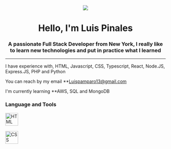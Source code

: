 <div id = "header"  align = "center">
<img src = "https://media.giphy.com/media/Ws6T5PN7wHv3cY8xy8/giphy.gif" width "200" /> 
<h1 align="center"> Hello, I'm Luis Pinales</h1>
<h3 align="center"> A passionate Full Stack Developer from New York, I really like to learn new technologies 
    and put in practice what I learned 
    
</h3>
</div>

---

I have experience with, HTML, Javascript, CSS, Typescript, React, Node.JS, Express.JS, PHP and Python 

You can reach by my email **Luispamparo13@gmail.com

I'm currently learning **AWS, SQL and MongoDB 


<div align= "left">
<h3> Language and Tools</h3>

<div>
<img src = "https://logospng.org/download/html-5/logo-html-5-768.png" title="HTML5" alt="HTML"
width="40" height= "40"/>&nbsp;

<img src = "https://upload.wikimedia.org/wikipedia/commons/thumb/6/6a/JavaScript-logo.png/600px-JavaScript-logo.png?20120221235433" title="CSS" alt="CSS"
width="40" height= "40"/>&nbsp;
 

</div> 

</div>
